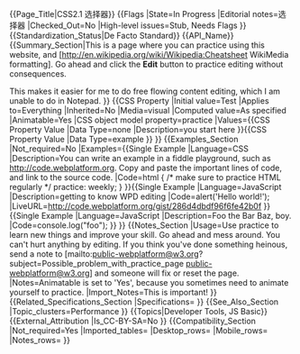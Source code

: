 {{Page_Title|CSS2.1 选择器}}
{{Flags
|State=In Progress
|Editorial notes=选择器
|Checked_Out=No
|High-level issues=Stub, Needs Flags
}}
{{Standardization_Status|De Facto Standard}}
{{API_Name}}
{{Summary_Section|This is a page where you can practice using this website, and [http://en.wikipedia.org/wiki/Wikipedia:Cheatsheet WikiMedia formatting]. Go ahead and click the <b>Edit</b> button to practice editing without consequences.

This makes it easier for me to do free flowing content editing, which I am unable to do in Notepad.
}}
{{CSS Property
|Initial value=Test
|Applies to=Everything
|Inherited=No
|Media=visual
|Computed value=As specified
|Animatable=Yes
|CSS object model property=practice
|Values={{CSS Property Value
|Data Type=none
|Description=you start here
}}{{CSS Property Value
|Data Type=example
}}
}}
{{Examples_Section
|Not_required=No
|Examples={{Single Example
|Language=CSS
|Description=You can write an example in a fiddle playground, such as http://code.webplatform.org. Copy and paste the important lines of code, and link to the source code.
|Code=html {
  /* make sure to practice HTML regularly */
  practice: weekly;
}
}}{{Single Example
|Language=JavaScript
|Description=getting to know WPD editing
|Code=alert('Hello world!');
|LiveURL=http://code.webplatform.org/gist/286d4dbdf96f6fe42b0f
}}{{Single Example
|Language=JavaScript
|Description=Foo the Bar Baz, boy.
|Code=console.log("foo");
}}
}}
{{Notes_Section
|Usage=Use practice to learn new things and improve your skill. Go ahead and mess around. You can't hurt anything by editing. If you think you've done something heinous, send a note to 
[mailto:public-webplatform@w3.org?subject=Possible_problem_with_practice_page public-webplatform@w3.org] and someone will fix or reset the page.
|Notes=Animatable is set to 'Yes', because you sometimes need to animate yourself to practice.
|Import_Notes=This is important!
}}
{{Related_Specifications_Section
|Specifications=
}}
{{See_Also_Section
|Topic_clusters=Performance
}}
{{Topics|Developer Tools, JS Basic}}
{{External_Attribution
|Is_CC-BY-SA=No
}}
{{Compatibility_Section
|Not_required=Yes
|Imported_tables=
|Desktop_rows=
|Mobile_rows=
|Notes_rows=
}}